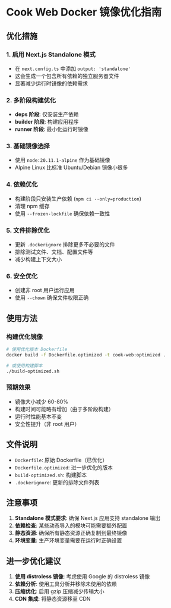 # Cook Web Docker 镜像优化指南

## 优化措施

### 1. 启用 Next.js Standalone 模式

- 在 `next.config.ts` 中添加 `output: 'standalone'`
- 这会生成一个包含所有依赖的独立服务器文件
- 显著减少运行时镜像的依赖需求

### 2. 多阶段构建优化

- **deps 阶段**: 仅安装生产依赖
- **builder 阶段**: 构建应用程序
- **runner 阶段**: 最小化运行时镜像

### 3. 基础镜像选择

- 使用 `node:20.11.1-alpine` 作为基础镜像
- Alpine Linux 比标准 Ubuntu/Debian 镜像小很多

### 4. 依赖优化

- 构建阶段只安装生产依赖 (`npm ci --only=production`)
- 清理 npm 缓存
- 使用 `--frozen-lockfile` 确保依赖一致性

### 5. 文件排除优化

- 更新 `.dockerignore` 排除更多不必要的文件
- 排除测试文件、文档、配置文件等
- 减少构建上下文大小

### 6. 安全优化

- 创建非 root 用户运行应用
- 使用 `--chown` 确保文件权限正确

## 使用方法

### 构建优化镜像

```bash
# 使用优化版本 Dockerfile
docker build -f Dockerfile.optimized -t cook-web:optimized .

# 或使用构建脚本
./build-optimized.sh
```

### 预期效果

- 镜像大小减少 60-80%
- 构建时间可能略有增加（由于多阶段构建）
- 运行时性能基本不变
- 安全性提升（非 root 用户）

## 文件说明

- `Dockerfile`: 原始 Dockerfile（已优化）
- `Dockerfile.optimized`: 进一步优化的版本
- `build-optimized.sh`: 构建脚本
- `.dockerignore`: 更新的排除文件列表

## 注意事项

1. **Standalone 模式要求**: 确保 Next.js 应用支持 standalone 输出
2. **依赖检查**: 某些动态导入的模块可能需要额外配置
3. **静态资源**: 确保所有静态资源正确复制到最终镜像
4. **环境变量**: 生产环境变量需要在运行时正确设置

## 进一步优化建议

1. **使用 distroless 镜像**: 考虑使用 Google 的 distroless 镜像
2. **依赖分析**: 使用工具分析并移除未使用的依赖
3. **压缩优化**: 启用 gzip 压缩减少传输大小
4. **CDN 集成**: 将静态资源移至 CDN
